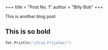 +++
title = "Post No. 1"
author = "Billy Bob"
+++

This is another blog post

## This is so bold

``` go
fmt.Println("¡Frio Frijoles!")
```